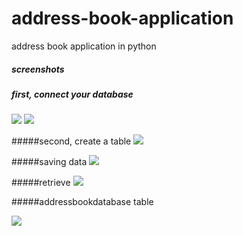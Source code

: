 address-book-application
============================

address book application in python

##### screenshots
##### first, connect your database
<img src="https://github.com/bhaskar4n/address-book-database-linked/blob/master/screenshots/4.PNG"/>
<img src = "https://raw.githubusercontent.com/bhaskar4n/address-book-database-linked/master/screenshots/4.PNG"/>

#####second, create a table
<img src = "https://raw.githubusercontent.com/bhaskar4n/address-book-database-linked/master/screenshots/5.PNG"/>

#####saving data
<img src = "https://raw.githubusercontent.com/bhaskar4n/address-book-database-linked/master/screenshots/6.PNG"/>

#####retrieve 
<img src = "https://raw.githubusercontent.com/bhaskar4n/address-book-database-linked/master/screenshots/7.PNG"/>


#####addressbookdatabase table

<img src = "https://raw.githubusercontent.com/bhaskar4n/address-book-database-linked/master/screenshots/10.PNG"/>
